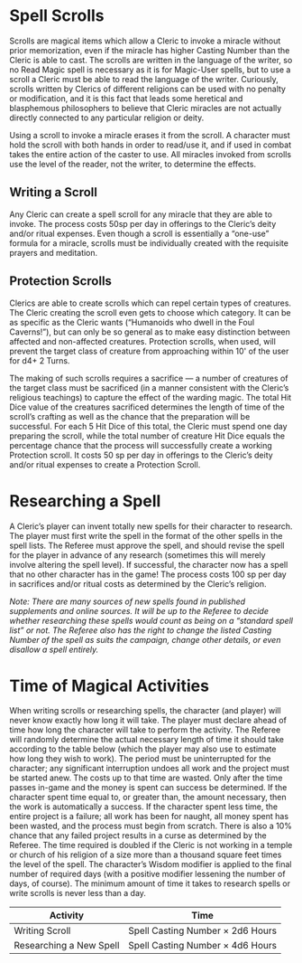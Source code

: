 # Spell Scrolls
Scrolls are magical items which allow a Cleric to invoke a miracle without prior memorization, even if the miracle has higher Casting Number than the Cleric is able to cast. The scrolls are written in the language of the writer, so no Read Magic spell is necessary as it is for Magic-User spells, but to use a scroll a Cleric must be able to read the language of the writer. Curiously, scrolls written by Clerics of different religions can be used with no penalty or modification, and it is this fact that leads some heretical and blasphemous philosophers to believe that Cleric miracles are not actually directly connected to any particular religion or deity.

Using a scroll to invoke a miracle erases it from the scroll. A character must hold the scroll with both hands in order to read/use it, and if used in combat takes the entire action of the caster to use. All miracles invoked from scrolls use the level of the reader, not the writer, to determine the effects.
## Writing a Scroll
Any Cleric can create a spell scroll for any miracle that they are able to invoke. The process costs 50sp per day in offerings to the Cleric’s deity and/or ritual expenses. Even though a scroll is essentially a “one-use” formula for a miracle, scrolls must be individually created with the requisite prayers and meditation.
## Protection Scrolls
Clerics are able to create scrolls which can repel certain types of creatures. The Cleric creating the scroll even gets to choose which category. It can be as specific as the Cleric wants (“Humanoids who dwell in the Foul Caverns!”), but can only be so general as to make easy distinction between affected and non-affected creatures. Protection scrolls, when used, will prevent the target class of creature from approaching within 10' of the user for d4+ 2 Turns.

The making of such scrolls requires a sacrifice — a number of creatures of the target class must be sacrificed (in a manner consistent with the Cleric’s religious teachings) to capture the effect of the warding magic. The total Hit Dice value of the creatures sacrificed determines the length of time of the scroll’s crafting as well as the chance that the preparation will be successful. For each 5 Hit Dice of this total, the Cleric must spend one day preparing the scroll, while the total number of creature Hit Dice equals the percentage chance that the process will successfully create a working Protection scroll. It costs 50 sp per day in offerings to the Cleric’s deity and/or ritual expenses to create a Protection Scroll.
# Researching a Spell
A Cleric’s player can invent totally new spells for their character to research. The player must first write the spell in the format of the other spells in the spell lists. The Referee must approve the spell, and should revise the spell for the player in advance of any research (sometimes this will merely involve altering the spell level). If successful, the character now has a spell that no other character has in the game! The process costs 100 sp per day in sacrifices and/or ritual costs as determined by the Cleric’s religion.

*Note: There are many sources of new spells found in published supplements and online sources. It will be up to the Referee to decide whether researching these spells would count as being on a “standard spell list” or not. The Referee also has the right to change the listed Casting Number of the spell as suits the campaign, change other details, or even disallow a spell entirely.*
# Time of Magical Activities
When writing scrolls or researching spells, the character (and player) will never know exactly how long it will take. The player must declare ahead of time how long the character will take to perform the activity. The Referee will randomly determine the actual necessary length of time it should take according to the table below (which the player may also use to estimate how long they wish to work). The period must be uninterrupted for the character; any significant interruption undoes all work and the project must be started anew. The costs up to that time are wasted. Only after the time passes in-game and the money is spent can success be determined. If the character spent time equal to, or greater than, the amount necessary, then the work is automatically a success. If the character spent less time, the entire project is a failure; all work has been for naught, all money spent has been wasted, and the process must begin from scratch. There is also a 10% chance that any failed project results in a curse as determined by the Referee. The time required is doubled if the Cleric is not working in a temple or church of his religion of a size more than a thousand square feet times the level of the spell. The character’s Wisdom modifier is applied to the final number of required days (with a positive modifier lessening the number of days, of course). The minimum amount of time it takes to research spells or write scrolls is never less than a day.

| Activity                | Time                             |
| ----------------------- | -------------------------------- |
| Writing Scroll          | Spell Casting Number × 2d6 Hours |
| Researching a New Spell | Spell Casting Number × 4d6 Hours |
